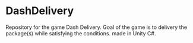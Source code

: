 # DashDelivery
Repository for the game Dash Delivery. Goal of the game is to delivery the package(s) while satisfying the conditions. made in Unity C#.
